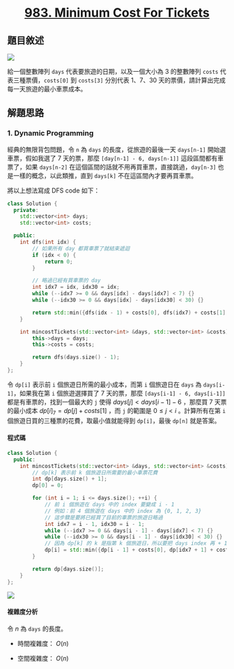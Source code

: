 # <center> [983. Minimum Cost For Tickets](https://leetcode.com/problems/minimum-cost-for-tickets/description/) </center>

## 題目敘述

[![](https://i.imgur.com/0ePgFDi.png)](https://i.imgur.com/0ePgFDi.png)

給一個整數陣列 `days` 代表要旅遊的日期，以及一個大小為 3 的整數陣列 `costs` 代表三種票價，`costs[0]` 到 `costs[3]` 分別代表 1、7、30 天的票價，請計算出完成每一天旅遊的最小車票成本。

## 解題思路

### 1. Dynamic Programming

經典的無限背包問題，令 `n` 為 `days` 的長度，從旅遊的最後一天 `days[n-1]` 開始選車票，假如我選了 7 天的票，那麼 `[day[n-1] - 6, days[n-1]]` 這段區間都有車票了，如果 `days[n-2]` 在這個區間的話就不用再買車票，直接跳過，`day[n-3]` 也是一樣的概念，以此類推，直到 `days[k]` 不在這區間內才要再買車票。

將以上想法寫成 DFS code 如下：

```cpp {.line-numbers}
class Solution {
  private:
    std::vector<int> days;
    std::vector<int> costs;

  public:
    int dfs(int idx) {
        // 如果所有 day 都買車票了就結束遞迴
        if (idx < 0) {
            return 0;
        }

        // 略過已經有買車票的 day
        int idx7 = idx, idx30 = idx;
        while (--idx7 >= 0 && days[idx] - days[idx7] < 7) {}
        while (--idx30 >= 0 && days[idx] - days[idx30] < 30) {}

        return std::min({dfs(idx - 1) + costs[0], dfs(idx7) + costs[1], dfs(idx30) + costs[2]});
    }

    int mincostTickets(std::vector<int> &days, std::vector<int> &costs) {
        this->days = days;
        this->costs = costs;

        return dfs(days.size() - 1);
    }
};
```

令 `dp[i]` 表示前 `i` 個旅遊日所需的最小成本，而第 `i` 個旅遊日在 `days` 為 `days[i-1]`，如果我在第 `i` 個旅遊選擇買了 7 天的票，那麼 `[days[i-1] - 6, days[i-1]]` 都是有車票的，找到一個最大的 `j` 使得 $days[j] < days[i-1] - 6$ ，那麼買 7 天票的最小成本 $dp[i]_7 = dp[j] + costs[1]$ ，而 `j` 的範圍是 $0 \leq j < i$ 。計算所有在第 `i` 個旅遊日買的三種票的花費，取最小值就能得到 `dp[i]`，最後 `dp[n]` 就是答案。

#### 程式碼

```cpp {.line-numbers}
class Solution {
  public:
    int mincostTickets(std::vector<int> &days, std::vector<int> &costs) {
        // dp[k] 表示前 k 個旅遊日所需要的最小車票花費
        int dp[days.size() + 1];
        dp[0] = 0;

        for (int i = 1; i <= days.size(); ++i) {
            // 前 i 個旅遊在 days 中的 index 要變成 i - 1
            // 例如：前 4 個旅遊在 days 中的 index 為 {0, 1, 2, 3}
            // 這步驟是要將已經買了目前的車票的旅遊日略過
            int idx7 = i - 1, idx30 = i - 1;
            while (--idx7 >= 0 && days[i - 1] - days[idx7] < 7) {}
            while (--idx30 >= 0 && days[i - 1] - days[idx30] < 30) {}
            // 因為 dp[k] 的 k 是指第 k 個旅遊日，所以要把 days index 再 + 1
            dp[i] = std::min({dp[i - 1] + costs[0], dp[idx7 + 1] + costs[1], dp[idx30 + 1] + costs[2]});
        }

        return dp[days.size()];
    }
};
```

[![](https://i.imgur.com/wvHrLes.png)](https://i.imgur.com/wvHrLes.png)

#### 複雜度分析

令 $n$ 為 `days` 的長度。

- 時間複雜度： $O(n)$

- 空間複雜度： $O(n)$
